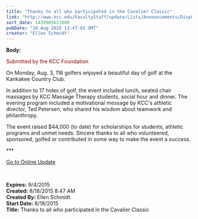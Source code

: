```yaml
---
title: "Thanks to all who participated in the Cavalier Classic"
link: "http://www.kcc.edu/FacultyStaff/update/Lists/Announcements/DispForm.aspx?ID=2006"
sort_date: 1439905621000
pubDate: "18 Aug 2015 13:47:01 GMT"
creator: "Ellen Schmidt"
---
```


<div><b>Body:</b> <div class="ExternalClassA5A78AF01ED040F3A8B9BD95759A72A8"><p style="color:darkred">​Submitted by the KCC Foundation</p>
<p>On Monday, Aug. 3, 116 golfers enjoyed a beautiful day of golf at the Kankakee Country Club.</p>
<p>In addition to 17 holes of golf, the event included lunch, seated chair massages by KCC Massage Therapy students, social hour and dinner. The evening program included a motivational message by KCC's athletic director, Ted Petersen, who shared his wisdom about teamwork and philanthropy. </p>
<p>The event raised $44,000 (to date) for scholarships for students, athletic programs and unmet needs. Sincere thanks to all who volunteered, sponsored, golfed or contributed in some way to make the event a success. <br /></p>
<p>***</p>
<p><a href="/update">Go to Online Update</a></p>
<p><br /></p></div></div>
<div><b>Expires:</b> 9/4/2015</div>
<div><b>Created:</b> 8/18/2015 8:47 AM</div>
<div><b>Created By:</b> Ellen Schmidt</div>
<div><b>Start Date:</b> 8/18/2015</div>
<div><b>Title:</b> Thanks to all who participated in the Cavalier Classic</div>
